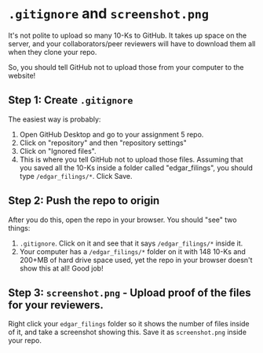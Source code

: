 # `.gitignore` and `screenshot.png`

It's not polite to upload so many 10-Ks to GitHub. It takes up space on the server, and your collaborators/peer reviewers will have to download them all when they clone your repo. 

So, you should tell GitHub not to upload those from your computer to the website!

## Step 1: Create `.gitignore`

The easiest way is probably:
1. Open GitHub Desktop and go to your assignment 5 repo.
2. Click on "repository" and then "repository settings"
3. Click on "Ignored files".
4. This is where you tell GitHub not to upload those files. Assuming that you saved all the 10-Ks inside a folder called "edgar_filings", you should type `/edgar_filings/*`. Click Save.

## Step 2: Push the repo to origin

After you do this, open the repo in your browser. You should "see" two things:
1. `.gitignore`. Click on it and see that it says `/edgar_filings/*` inside it.
2. Your computer has a `/edgar_filings/*` folder on it with 148 10-Ks and 200+MB of hard drive space used, yet the repo in your browser doesn't show this at all! Good job!

## Step 3: `screenshot.png` - Upload proof of the files for your reviewers.

Right click your `edgar_filings` folder so it shows the number of files inside of it, and take a screenshot showing this. Save it as `screenshot.png` inside your repo. 
